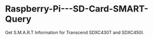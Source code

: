# Raspberry-Pi---SD-Card-SMART-Query
Get S.M.A.R.T Information for Transcend SDXC430T and SDXC450I.
